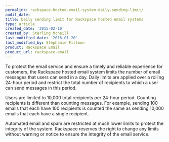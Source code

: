 ```yaml
---
permalink: rackspace-hosted-email-system-daily-sending-limit/
audit_date:
title: Daily sending limit for Rackspace hosted email systems
type: article
created_date: '2015-02-10'
created_by: Sterling Mcneill
last_modified_date: '2016-01-20'
last_modified_by: Stephanie Fillmon
product: Rackspace Email
product_url: rackspace-email
---
```


To protect the email service and ensure a timely and reliable experience
for customers, the Rackspace hosted email system limits the number of
email messages that users can send in a day. Daily limits are applied
over a rolling 24-hour period and restrict the total number of
recipients to which a user can send messages in this period.

Users are limited to 10,000 total recipients per 24-hour period.
Counting recipients is different than counting messages. For example,
sending 100 emails that each have 100 recipients is counted the same as
sending 10,000 emails that each have a single recipient.

Automated email and spam are restricted at much lower limits to protect
the integrity of the system. Rackspace reserves the right to change any
limits without warning or notice to ensure the integrity of the email
service.
